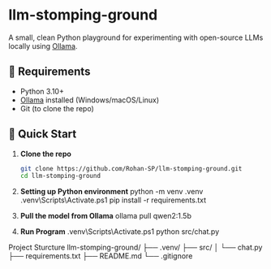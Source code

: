 # llm-stomping-ground

A small, clean Python playground for experimenting with open-source LLMs locally using [Ollama](https://ollama.com/).

## 🔧 Requirements

- Python 3.10+
- [Ollama](https://ollama.com/) installed (Windows/macOS/Linux)
- Git (to clone the repo)

## 🚀 Quick Start

1. **Clone the repo**
   ```bash
   git clone https://github.com/Rohan-SP/llm-stomping-ground.git
   cd llm-stomping-ground

2. **Setting up Python environment**
    python -m venv .venv
    .venv\Scripts\Activate.ps1
    pip install -r requirements.txt

3. **Pull the model from Ollama**
    ollama pull qwen2:1.5b

4. **Run Program**
    .venv\Scripts\Activate.ps1 
    python src/chat.py

Project Sturcture
llm-stomping-ground/
├── .venv/
├── src/
│   └── chat.py
├── requirements.txt
├── README.md
└── .gitignore


